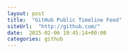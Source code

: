 ```yaml
---
layout: post
title:  "GitHub Public Timeline Feed"
siteUrl:  "http://github.com/"
date:  2025-02-06 19:45:14+00:00
categories: github
---
```

